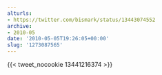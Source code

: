 ```yaml
---
alturls:
- https://twitter.com/bismark/status/13443074552
archive:
- 2010-05
date: '2010-05-05T19:26:05+00:00'
slug: '1273087565'
---
```


{{< tweet_nocookie 13441216374 >}}

